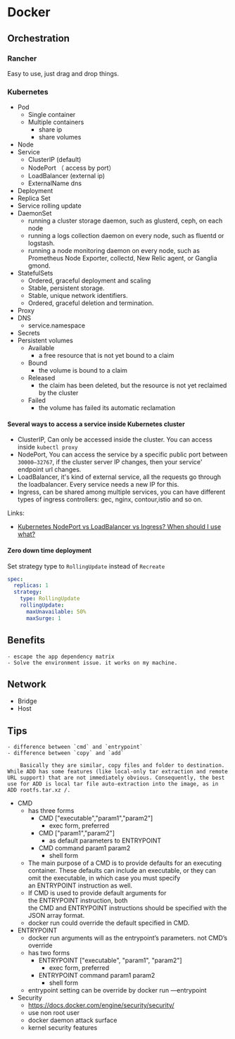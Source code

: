 # Docker

## Orchestration

### Rancher

Easy to use, just drag and drop things.
### Kubernetes

- Pod
    - Single container
    - Multiple containers
        - share ip
        - share volumes
- Node
- Service
    - ClusterIP (default)
    - NodePort （ access by port）
    - LoadBalancer (external ip)
    - ExternalName dns
- Deployment
- Replica Set
- Service rolling update
- DaemonSet
    - running a cluster storage daemon, such as glusterd, ceph, on each node
    - running a logs collection daemon on every node, such as fluentd or logstash.
    - running a node monitoring daemon on every node, such as Prometheus Node Exporter, collectd, New Relic agent, or Ganglia gmond.
- StatefulSets
    - Ordered, graceful deployment and scaling
    - Stable, persistent storage.
    - Stable, unique network identifiers.
    - Ordered, graceful deletion and termination.
- Proxy
- DNS
    - service.namespace
- Secrets
- Persistent volumes
    - Available
        - a free resource that is not yet bound to a claim
    - Bound
        -  the volume is bound to a claim
    - Released
        - the claim has been deleted, but the resource is not yet reclaimed by the cluster
    - Failed
        - the volume has failed its automatic reclamation

#### Several ways to access a service inside Kubernetes cluster
* ClusterIP, Can only be accessed inside the cluster. You can access inside `kubectl proxy`
* NodePort, You can access the service by a specific public port between `30000–32767`, if the cluster server IP changes, then your service' endpoint url changes.
* LoadBalancer, it's kind of external service, all the requests go through the loadbalancer. Every service needs a new IP for this.
* Ingress, can be shared among multiple services, you can have different types of ingress controllers: gec, nginx, contour,istio and so on.

Links:
* [Kubernetes NodePort vs LoadBalancer vs Ingress? When should I use what?](https://medium.com/google-cloud/kubernetes-nodeport-vs-loadbalancer-vs-ingress-when-should-i-use-what-922f010849e0)

#### Zero down time deployment
Set strategy type to `RollingUpdate` instead of `Recreate`
```yaml
spec:
  replicas: 1
  strategy:
    type: RollingUpdate
    rollingUpdate:
      maxUnavailable: 50%
      maxSurge: 1
```
## Benefits

	- escape the app dependency matrix
	- Solve the environment issue. it works on my machine.
## Network

- Bridge
- Host

## Tips

	- difference between `cmd` and `entrypoint`
	- difference between `copy` and `add`

        Basically they are similar, copy files and folder to destination. While ADD has some features (like local-only tar extraction and remote URL support) that are not immediately obvious. Consequently, the best use for ADD is local tar file auto-extraction into the image, as in ADD rootfs.tar.xz /.
- CMD
	- has three forms
		- CMD ["executable","param1","param2"]
			- exec form, preferred
		- CMD ["param1","param2"]
			- as default parameters to ENTRYPOINT
		- CMD command param1 param2
			- shell form
	- The main purpose of a CMD is to provide defaults for an executing container. These defaults can include an executable, or they can omit the executable, in which case you must specify an ENTRYPOINT instruction as well.
	- If CMD is used to provide default arguments for the ENTRYPOINT instruction, both the CMD and ENTRYPOINT instructions should be specified with the JSON array format.
	- docker run could override the default specified in CMD.
- ENTRYPOINT
	- docker run arguments will as the entrypoint’s parameters. not CMD’s override
	- has two forms
		- ENTRYPOINT ["executable", "param1", "param2"]
			- exec form, preferred
		- ENTRYPOINT command param1 param2
			- shell form
	- entrypoint setting can be override by docker run —entrypoint
- Security
	- https://docs.docker.com/engine/security/security/
	- use non root user
	- docker daemon attack surface
	- kernel security features
